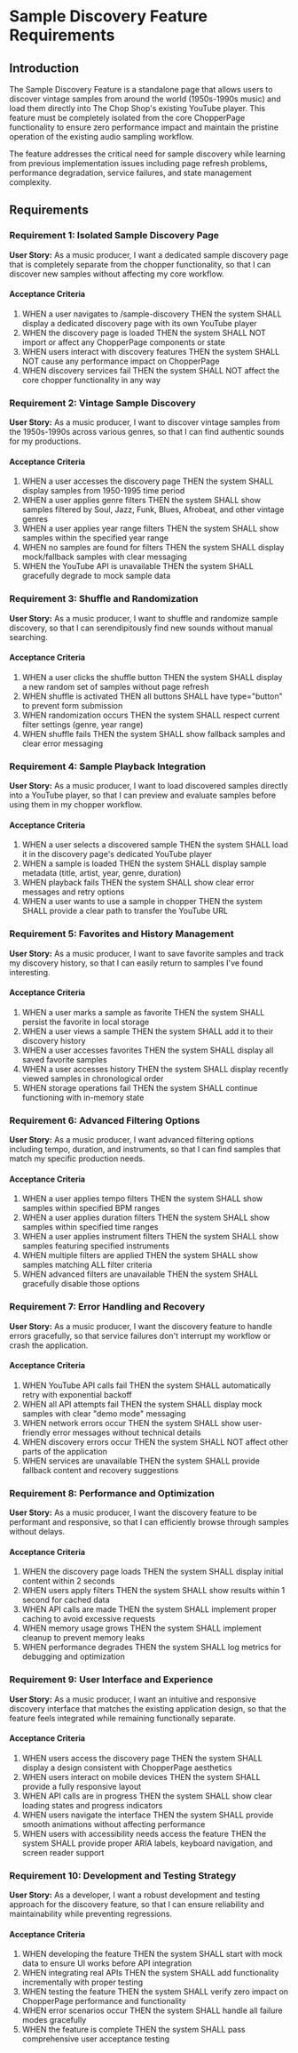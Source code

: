 # Sample Discovery Feature Requirements

## Introduction

The Sample Discovery Feature is a standalone page that allows users to discover vintage samples from around the world (1950s-1990s music) and load them directly into The Chop Shop's existing YouTube player. This feature must be completely isolated from the core ChopperPage functionality to ensure zero performance impact and maintain the pristine operation of the existing audio sampling workflow.

The feature addresses the critical need for sample discovery while learning from previous implementation issues including page refresh problems, performance degradation, service failures, and state management complexity.

## Requirements

### Requirement 1: Isolated Sample Discovery Page

**User Story:** As a music producer, I want a dedicated sample discovery page that is completely separate from the chopper functionality, so that I can discover new samples without affecting my core workflow.

#### Acceptance Criteria

1. WHEN a user navigates to /sample-discovery THEN the system SHALL display a dedicated discovery page with its own YouTube player
2. WHEN the discovery page is loaded THEN the system SHALL NOT import or affect any ChopperPage components or state
3. WHEN users interact with discovery features THEN the system SHALL NOT cause any performance impact on ChopperPage
4. WHEN discovery services fail THEN the system SHALL NOT affect the core chopper functionality in any way

### Requirement 2: Vintage Sample Discovery

**User Story:** As a music producer, I want to discover vintage samples from the 1950s-1990s across various genres, so that I can find authentic sounds for my productions.

#### Acceptance Criteria

1. WHEN a user accesses the discovery page THEN the system SHALL display samples from 1950-1995 time period
2. WHEN a user applies genre filters THEN the system SHALL show samples filtered by Soul, Jazz, Funk, Blues, Afrobeat, and other vintage genres
3. WHEN a user applies year range filters THEN the system SHALL show samples within the specified year range
4. WHEN no samples are found for filters THEN the system SHALL display mock/fallback samples with clear messaging
5. WHEN the YouTube API is unavailable THEN the system SHALL gracefully degrade to mock sample data

### Requirement 3: Shuffle and Randomization

**User Story:** As a music producer, I want to shuffle and randomize sample discovery, so that I can serendipitously find new sounds without manual searching.

#### Acceptance Criteria

1. WHEN a user clicks the shuffle button THEN the system SHALL display a new random set of samples without page refresh
2. WHEN shuffle is activated THEN all buttons SHALL have type="button" to prevent form submission
3. WHEN randomization occurs THEN the system SHALL respect current filter settings (genre, year range)
4. WHEN shuffle fails THEN the system SHALL show fallback samples and clear error messaging

### Requirement 4: Sample Playback Integration

**User Story:** As a music producer, I want to load discovered samples directly into a YouTube player, so that I can preview and evaluate samples before using them in my chopper workflow.

#### Acceptance Criteria

1. WHEN a user selects a discovered sample THEN the system SHALL load it in the discovery page's dedicated YouTube player
2. WHEN a sample is loaded THEN the system SHALL display sample metadata (title, artist, year, genre, duration)
3. WHEN playback fails THEN the system SHALL show clear error messages and retry options
4. WHEN a user wants to use a sample in chopper THEN the system SHALL provide a clear path to transfer the YouTube URL

### Requirement 5: Favorites and History Management

**User Story:** As a music producer, I want to save favorite samples and track my discovery history, so that I can easily return to samples I've found interesting.

#### Acceptance Criteria

1. WHEN a user marks a sample as favorite THEN the system SHALL persist the favorite in local storage
2. WHEN a user views a sample THEN the system SHALL add it to their discovery history
3. WHEN a user accesses favorites THEN the system SHALL display all saved favorite samples
4. WHEN a user accesses history THEN the system SHALL display recently viewed samples in chronological order
5. WHEN storage operations fail THEN the system SHALL continue functioning with in-memory state

### Requirement 6: Advanced Filtering Options

**User Story:** As a music producer, I want advanced filtering options including tempo, duration, and instruments, so that I can find samples that match my specific production needs.

#### Acceptance Criteria

1. WHEN a user applies tempo filters THEN the system SHALL show samples within specified BPM ranges
2. WHEN a user applies duration filters THEN the system SHALL show samples within specified time ranges
3. WHEN a user applies instrument filters THEN the system SHALL show samples featuring specified instruments
4. WHEN multiple filters are applied THEN the system SHALL show samples matching ALL filter criteria
5. WHEN advanced filters are unavailable THEN the system SHALL gracefully disable those options

### Requirement 7: Error Handling and Recovery

**User Story:** As a music producer, I want the discovery feature to handle errors gracefully, so that service failures don't interrupt my workflow or crash the application.

#### Acceptance Criteria

1. WHEN YouTube API calls fail THEN the system SHALL automatically retry with exponential backoff
2. WHEN all API attempts fail THEN the system SHALL display mock samples with clear "demo mode" messaging
3. WHEN network errors occur THEN the system SHALL show user-friendly error messages without technical details
4. WHEN discovery errors occur THEN the system SHALL NOT affect other parts of the application
5. WHEN services are unavailable THEN the system SHALL provide fallback content and recovery suggestions

### Requirement 8: Performance and Optimization

**User Story:** As a music producer, I want the discovery feature to be performant and responsive, so that I can efficiently browse through samples without delays.

#### Acceptance Criteria

1. WHEN the discovery page loads THEN the system SHALL display initial content within 2 seconds
2. WHEN users apply filters THEN the system SHALL show results within 1 second for cached data
3. WHEN API calls are made THEN the system SHALL implement proper caching to avoid excessive requests
4. WHEN memory usage grows THEN the system SHALL implement cleanup to prevent memory leaks
5. WHEN performance degrades THEN the system SHALL log metrics for debugging and optimization

### Requirement 9: User Interface and Experience

**User Story:** As a music producer, I want an intuitive and responsive discovery interface that matches the existing application design, so that the feature feels integrated while remaining functionally separate.

#### Acceptance Criteria

1. WHEN users access the discovery page THEN the system SHALL display a design consistent with ChopperPage aesthetics
2. WHEN users interact on mobile devices THEN the system SHALL provide a fully responsive layout
3. WHEN API calls are in progress THEN the system SHALL show clear loading states and progress indicators
4. WHEN users navigate the interface THEN the system SHALL provide smooth animations without affecting performance
5. WHEN users with accessibility needs access the feature THEN the system SHALL provide proper ARIA labels, keyboard navigation, and screen reader support

### Requirement 10: Development and Testing Strategy

**User Story:** As a developer, I want a robust development and testing approach for the discovery feature, so that I can ensure reliability and maintainability while preventing regressions.

#### Acceptance Criteria

1. WHEN developing the feature THEN the system SHALL start with mock data to ensure UI works before API integration
2. WHEN integrating real APIs THEN the system SHALL add functionality incrementally with proper testing
3. WHEN testing the feature THEN the system SHALL verify zero impact on ChopperPage performance and functionality
4. WHEN error scenarios occur THEN the system SHALL handle all failure modes gracefully
5. WHEN the feature is complete THEN the system SHALL pass comprehensive user acceptance testing